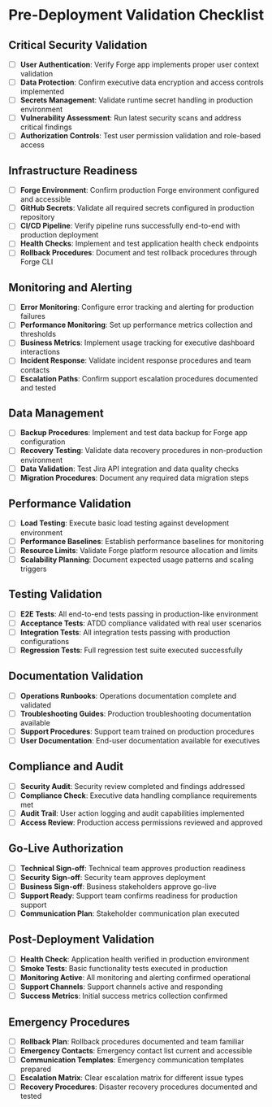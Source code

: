 # Pre-Deployment Validation Checklist

## Critical Security Validation
- [ ] **User Authentication**: Verify Forge app implements proper user context validation
- [ ] **Data Protection**: Confirm executive data encryption and access controls implemented
- [ ] **Secrets Management**: Validate runtime secret handling in production environment
- [ ] **Vulnerability Assessment**: Run latest security scans and address critical findings
- [ ] **Authorization Controls**: Test user permission validation and role-based access

## Infrastructure Readiness
- [ ] **Forge Environment**: Confirm production Forge environment configured and accessible
- [ ] **GitHub Secrets**: Validate all required secrets configured in production repository
- [ ] **CI/CD Pipeline**: Verify pipeline runs successfully end-to-end with production deployment
- [ ] **Health Checks**: Implement and test application health check endpoints
- [ ] **Rollback Procedures**: Document and test rollback procedures through Forge CLI

## Monitoring and Alerting
- [ ] **Error Monitoring**: Configure error tracking and alerting for production failures
- [ ] **Performance Monitoring**: Set up performance metrics collection and thresholds
- [ ] **Business Metrics**: Implement usage tracking for executive dashboard interactions
- [ ] **Incident Response**: Validate incident response procedures and team contacts
- [ ] **Escalation Paths**: Confirm support escalation procedures documented and tested

## Data Management
- [ ] **Backup Procedures**: Implement and test data backup for Forge app configuration
- [ ] **Recovery Testing**: Validate data recovery procedures in non-production environment
- [ ] **Data Validation**: Test Jira API integration and data quality checks
- [ ] **Migration Procedures**: Document any required data migration steps

## Performance Validation
- [ ] **Load Testing**: Execute basic load testing against development environment
- [ ] **Performance Baselines**: Establish performance baselines for monitoring
- [ ] **Resource Limits**: Validate Forge platform resource allocation and limits
- [ ] **Scalability Planning**: Document expected usage patterns and scaling triggers

## Testing Validation
- [ ] **E2E Tests**: All end-to-end tests passing in production-like environment
- [ ] **Acceptance Tests**: ATDD compliance validated with real user scenarios
- [ ] **Integration Tests**: All integration tests passing with production configurations
- [ ] **Regression Tests**: Full regression test suite executed successfully

## Documentation Validation
- [ ] **Operations Runbooks**: Operations documentation complete and validated
- [ ] **Troubleshooting Guides**: Production troubleshooting documentation available
- [ ] **Support Procedures**: Support team trained on production procedures
- [ ] **User Documentation**: End-user documentation available for executives

## Compliance and Audit
- [ ] **Security Audit**: Security review completed and findings addressed
- [ ] **Compliance Check**: Executive data handling compliance requirements met
- [ ] **Audit Trail**: User action logging and audit capabilities implemented
- [ ] **Access Review**: Production access permissions reviewed and approved

## Go-Live Authorization
- [ ] **Technical Sign-off**: Technical team approves production readiness
- [ ] **Security Sign-off**: Security team approves deployment
- [ ] **Business Sign-off**: Business stakeholders approve go-live
- [ ] **Support Ready**: Support team confirms readiness for production support
- [ ] **Communication Plan**: Stakeholder communication plan executed

## Post-Deployment Validation
- [ ] **Health Check**: Application health verified in production environment
- [ ] **Smoke Tests**: Basic functionality tests executed in production
- [ ] **Monitoring Active**: All monitoring and alerting confirmed operational
- [ ] **Support Channels**: Support channels active and responding
- [ ] **Success Metrics**: Initial success metrics collection confirmed

## Emergency Procedures
- [ ] **Rollback Plan**: Rollback procedures documented and team familiar
- [ ] **Emergency Contacts**: Emergency contact list current and accessible
- [ ] **Communication Templates**: Emergency communication templates prepared
- [ ] **Escalation Matrix**: Clear escalation matrix for different issue types
- [ ] **Recovery Procedures**: Disaster recovery procedures documented and tested